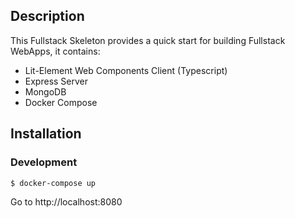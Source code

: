 ## Description

This Fullstack Skeleton provides a quick start for building Fullstack WebApps, it contains:

- Lit-Element Web Components Client (Typescript)
- Express Server
- MongoDB
- Docker Compose

## Installation

### Development

```
$ docker-compose up
```

Go to http://localhost:8080
